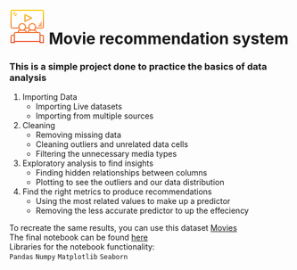 # ![MV](/cinema.png) Movie recommendation system 
### This is a simple project done to practice the basics of data analysis

1. Importing Data
   - Importing Live datasets
   - Importing from multiple sources
2. Cleaning
   - Removing missing data
   - Cleaning outliers and unrelated data cells
   - Filtering the unnecessary media types
3. Exploratory analysis to find insights
   - Finding hidden relationships between columns
   - Plotting to see the outliers and our data distribution 
4. Find the right metrics to produce recommendations
   - Using the most related values to make up a predictor
   - Removing the less accurate predictor to up the effeciency


To recreate the same results, you can use this dataset [Movies](https://github.com/Abed221/IMDB-Recommendation-System/blob/main/Data/Movies%20Cleaned.csv) \
The final notebook can be found [here](https://github.com/Abed221/IMDB-Recommendation-System/blob/main/Notebooks/IMDB_REC.ipynb) \
Libraries for the notebook functionality: \
`Pandas`
`Numpy`
`Matplotlib`
`Seaborn`
